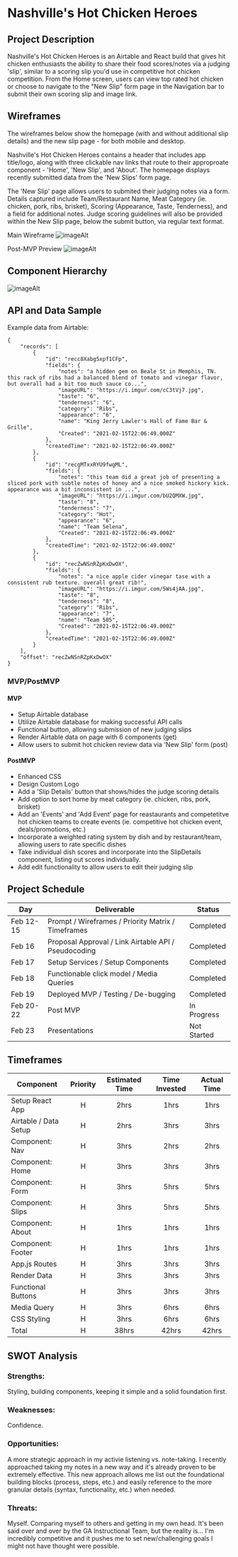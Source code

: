 # Nashville's Hot Chicken Heroes


## Project Description

Nashville's Hot Chicken Heroes is an Airtable and React build that gives hit chicken enthusiasts the ability to share their food scores/notes via a judging 'slip', similar to a scoring slip you'd use in competitive hot chicken competition. From the Home screen, users can view top rated hot chicken or choose to navigate to the "New Slip" form page in the Navigation bar to submit their own scoring slip and image link.


## Wireframes

The wireframes below show the homepage (with and without additional slip details) and the new slip page - for both mobile and desktop. 

Nashville's Hot Chicken Heroes contains a header that includes app title/logo, along with three clickable nav links that route to their approproate component - 'Home', 'New Slip', and 'About'. The homepage displays recently submitted data from the 'New Slips' form page. 

The 'New Slip' page allows users to submited their judging notes via a form. Details captured include Team/Restaurant Name, Meat Category (ie. chicken, pork, ribs, brisket), Scoring (Appearance, Taste, Tenderness), and a field for additional notes. Judge scoring guidelines will also be provided within the New Slip page, below the submit button, via regular text format.

Main Wireframe
![imageAlt](https://i.imgur.com/o6lhEz4.png)

Post-MVP Preview
![imageAlt](https://i.imgur.com/qoxbvPq.png)


## Component Hierarchy

![imageAlt](https://i.imgur.com/3Manow4.png)


## API and Data Sample

Example data from Airtable:

```
{
    "records": [
        {
            "id": "recc8Xabg5xpf1CFp",
            "fields": {
                "notes": "a hidden gem on Beale St in Memphis, TN.  this rack of ribs had a balanced blend of tomato and vinegar flavor, but overall had a bit too much sauce co...",
                "imageURL": "https://i.imgur.com/cC3tVj7.jpg",
                "taste": "6",
                "tenderness": "6",
                "category": "Ribs",
                "appearance": "6",
                "name": "King Jerry Lawler's Hall of Fame Bar & Grille",
                "Created": "2021-02-15T22:06:49.000Z"
            },
            "createdTime": "2021-02-15T22:06:49.000Z"
        },
        {
            "id": "recgMTxxRYU9fwgML",
            "fields": {
                "notes": "this team did a great job of presenting a sliced pork with subtle notes of honey and a nice smoked hickory kick. appearance was a bit inconsistent in ...",
                "imageURL": "https://i.imgur.com/bU2QMXW.jpg",
                "taste": "8",
                "tenderness": "7",
                "category": "Hot",
                "appearance": "6",
                "name": "Team Selena",
                "Created": "2021-02-15T22:06:49.000Z"
            },
            "createdTime": "2021-02-15T22:06:49.000Z"
        },
        {
            "id": "recZwNSnRZpKxDwOX",
            "fields": {
                "notes": "a nice apple cider vinegar tase with a consistent rub texture. overall great rib!",
                "imageURL": "https://i.imgur.com/5Ws4jAA.jpg",
                "taste": "8",
                "tenderness": "8",
                "category": "Ribs",
                "appearance": "7",
                "name": "Team 505",
                "Created": "2021-02-15T22:06:49.000Z"
            },
            "createdTime": "2021-02-15T22:06:49.000Z"
        }
    ],
    "offset": "recZwNSnRZpKxDwOX"
}

```

### MVP/PostMVP

#### MVP

- Setup Airtable database
- Utilize Airtable database for making successful API calls 
- Functional button, allowing submission of new judging slips
- Render Airtable data on page with 6 components (get) 
- Allow users to submit hot chicken review data via 'New Slip' form (post)

#### PostMVP

- Enhanced CSS
- Design Custom Logo
- Add a 'Slip Details' button that shows/hides the judge scoring details
- Add option to sort home by meat category (ie. chicken, ribs, pork, brisket)
- Add an 'Events' and 'Add Event' page for reastaurants and competetitve hot chicken teams to create events (ie. competitive hot chicken event, deals/promotions, etc.)
- Incorporate a weighted rating system by dish and by restaurant/team, allowing users to rate specific dishes
- Take individual dish scores and incorporate into the SlipDetails component, listing out scores individually.
- Add edit functionality to allow users to edit their judging slip


## Project Schedule

| Day       | Deliverable                                            |    Status   |
| --------- | ------------------------------------------------------ | ----------- |
| Feb 12-15 | Prompt / Wireframes / Priority Matrix / Timeframes     | Completed   |
| Feb 16    | Proposal Approval / Link Airtable API / Pseudocoding   | Completed   |
| Feb 17    | Setup Services / Setup Components                      | Completed   |
| Feb 18    | Functionable click model / Media Queries               | Completed   |
| Feb 19    | Deployed MVP / Testing / De-bugging                    | Completed   |
| Feb 20-22 | Post MVP                                               | In Progress |
| Feb 23    | Presentations                                          | Not Started |


## Timeframes

| Component                   | Priority | Estimated Time | Time Invested | Actual Time |
| --------------------------- | :------: | :------------: | :-----------: | :---------: |
| Setup React App             |     H    |      2hrs      |      1hrs     |     1hrs    |
| Airtable / Data Setup       |     H    |      2hrs      |      3hrs     |     3hrs    |
| Component: Nav              |     H    |      3hrs      |      2hrs     |     2hrs    |
| Component: Home             |     H    |      3hrs      |      3hrs     |     3hrs    |
| Component: Form             |     H    |      3hrs      |      5hrs     |     5hrs    |
| Component: Slips            |     H    |      3hrs      |      5hrs     |     5hrs    |
| Component: About            |     H    |      1hrs      |      1hrs     |     1hrs    |
| Component: Footer           |     H    |      1hrs      |      1hrs     |     1hrs    |
| App.js Routes               |     H    |      3hrs      |      3hrs     |     3hrs    |
| Render Data                 |     H    |      3hrs      |      3hrs     |     3hrs    |
| Functional Buttons          |     H    |      3hrs      |      3hrs     |     3hrs    |
| Media Query                 |     H    |      3hrs      |      6hrs     |     6hrs    |
| CSS Styling                 |     H    |      3hrs      |      6hrs     |     6hrs    |
| Total                       |     H    |      38hrs     |      42hrs    |     42hrs    |


## SWOT Analysis


### Strengths:
Styling, building components, keeping it simple and a solid foundation first.

### Weaknesses:
Confidence.

### Opportunities:
A more strategic approach in my activie listening vs. note-taking. I recently approached taking my notes in a new way and it's already proven to be extremely effective. This new approach allows me list out the foundational building blocks (process, steps, etc.) and easily reference to the more granular details (syntax, functionality, etc.) when needed.

### Threats:
Myself. Comparing myself to others and getting in my own head. It's been said over and over by the GA Instructional Team, but the reality is... I'm incredibly competitive and it pushes me to set new/challenging goals I might not have thought were possible.